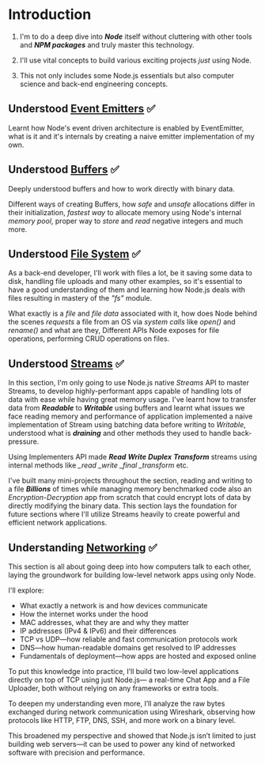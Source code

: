 # Introduction

1. I'm to do a deep dive into ***Node*** itself without cluttering with other tools and ***NPM packages*** and truly master this technology.

2. I'll use vital concepts to build various exciting projects *just* using Node.

3. This not only includes some Node.js essentials but also computer science and back-end engineering concepts.

## Understood [Event Emitters](https://nodejs.org/docs/latest/api/events.html#class-eventemitter) ✅

Learnt how Node's event driven architecture is enabled by EventEmitter, what is it and it's internals by creating a naive emitter implementation of my own.

## Understood [Buffers](https://nodejs.org/docs/latest/api/buffer.html#buffer) ✅

Deeply understood buffers and how to work directly with binary data.

Different ways of creating Buffers, how *safe* and *unsafe* allocations differ in their initialization, *fastest way* to allocate memory using Node's internal *memory pool*, proper way to *store* and *read* negative integers and much more.

## Understood [File System](https://nodejs.org/docs/latest/api/fs.html#file-system) ✅

As a back-end developer, I'll work with files a lot, be it saving some data to disk, handling file uploads and many other examples, so it's essential to have a good understanding of them and learning how Node.js deals with files resulting in mastery of the *"fs"* module.

What exactly is a *file* and *file data* associated with it, how does Node behind the scenes *requests* a file from an OS via *system calls* like *open()* and *rename()* and what are they, Different APIs Node exposes for file operations, performing CRUD operations on files.

## Understood [Streams](https://nodejs.org/docs/latest/api/stream.html#stream) ✅

In this section, I'm only going to use Node.js native *Streams* API to master Streams, to develop highly-performant apps capable of handling lots of data with ease while having great memory usage. I've learnt how to transfer data from ***Readable*** to ***Writable*** using buffers and learnt what issues we face reading memory and performance of application implemented a naive implementation of Stream using batching data before writing to *Writable*, understood what is ***draining*** and other methods they used to handle back-pressure.

Using Implementers API made ***Read*** ***Write*** ***Duplex*** ***Transform*** streams using internal methods like *_read* *_write* *_final* *_transform* etc.

I've built many mini-projects throughout the section, reading and writing to a file ***Billions*** of times while managing memory benchmarked code also an *Encryption-Decryption* app from scratch that could encrypt lots of data by directly modifying the binary data. This section lays the foundation for future sections where I'll utilize Streams heavily to create powerful and efficient network applications.

## Understanding [Networking](https://nodejs.org/docs/latest/api/net.html) ✅

This section is all about going deep into how computers talk to each other, laying the groundwork for building low-level network apps using only Node.

I'll explore:

  - What exactly a network is and how devices communicate
  - How the internet works under the hood
  - MAC addresses, what they are and why they matter
  - IP addresses (IPv4 & IPv6) and their differences
  - TCP vs UDP—how reliable and fast communication protocols work
  - DNS—how human-readable domains get resolved to IP addresses
  - Fundamentals of deployment—how apps are hosted and exposed online

To put this knowledge into practice, I’ll build two low-level applications directly on top of TCP using just Node.js—
a real-time Chat App and a File Uploader, both without relying on any frameworks or extra tools.

To deepen my understanding even more, I’ll analyze the raw bytes exchanged during network communication using Wireshark, observing how protocols like HTTP, FTP, DNS, SSH, and more work on a binary level.

This broadened my perspective and showed that Node.js isn’t limited to just building web servers—it can be used to power any kind of networked software with precision and performance.
